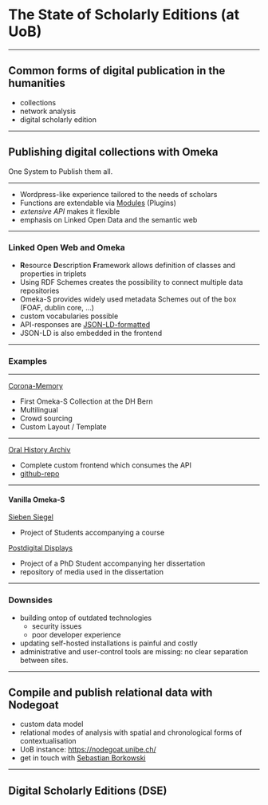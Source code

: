 # The State of Scholarly Editions (at UoB)

---

## Common forms of digital publication in the humanities

- collections
- network analysis
- digital scholarly edition

---

## Publishing digital collections with Omeka

One System to Publish them all.

---

- Wordpress-like experience tailored to the needs of scholars
- Functions are extendable via [Modules](https://omeka.org/s/modules) (Plugins)
- _extensive API_ makes it flexible
- emphasis on Linked Open Data and the semantic web

---

### Linked Open Web and Omeka

- **R**esource **D**escription **F**ramework allows definition of classes and properties in triplets
- Using RDF Schemes creates the possibility to connect multiple data repositories
- Omeka-S provides widely used metadata Schemes out of the box (FOAF, dublin core, ...)
- custom vocabularies possible
- API-responses are [JSON-LD-formatted](https://json-ld.org/)
- JSON-LD is also embedded in the frontend

---

### Examples

---

[Corona-Memory](https://omeka.unibe.ch/s/corona-memory/page/welcome)

- First Omeka-S Collection at the DH Bern
- Multilingual
- Crowd sourcing
- Custom Layout / Template

---

[Oral History Archiv](https://www.oral-history-archiv.ch/)

- Complete custom frontend which consumes the API
- [github-repo](https://github.com/DHBern/HistFalk-OralHistoryArchive)

<!--
​
* mention mapping to various metadata schemes, custom ontologies and vocabularies, crowd sourcing, countless modules (https://omeka.org/s/modules ; comparable to WP approach but targeted at scholarly projects)
​
* show some UoB examples
​
  -->

---

#### Vanilla Omeka-S

[Sieben Siegel](https://omeka.unibe.ch/s/sieben_siegel/page/Hochstift)

- Project of Students accompanying a course

[Postdigital Displays](https://omeka.unibe.ch/s/Postdigital_Displays/page/einleitung)

- Project of a PhD Student accompanying her dissertation
- repository of media used in the dissertation

---

### Downsides

- building ontop of outdated technologies
  - security issues
  - poor developer experience
- updating self-hosted installations is painful and costly
- administrative and user-control tools are missing: no clear separation between sites.

---

## Compile and publish relational data with Nodegoat

- custom data model
- relational modes of analysis with spatial and chronological forms of contextualisation
- UoB instance: https://nodegoat.unibe.ch/
- get in touch with [Sebastian Borkowski](mailto:sebastian.borkowski@unibe.ch)
  ​
  <!-- very briefly as this is really Sebastian's area of expertise -->
  ​

---

## Digital Scholarly Editions (DSE)

<!-- workflows (manual, automated), data models and formats, presentation methods, also mention Geovistory and DaSCH -->
